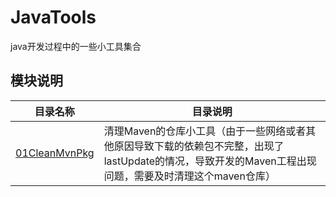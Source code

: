 # JavaTools
java开发过程中的一些小工具集合



## 模块说明

| 目录名称                         | 目录说明                                                     |
| -------------------------------- | ------------------------------------------------------------ |
| [01CleanMvnPkg](./01CleanMvnPkg) | 清理Maven的仓库小工具（由于一些网络或者其他原因导致下载的依赖包不完整，出现了lastUpdate的情况，导致开发的Maven工程出现问题，需要及时清理这个maven仓库） |

